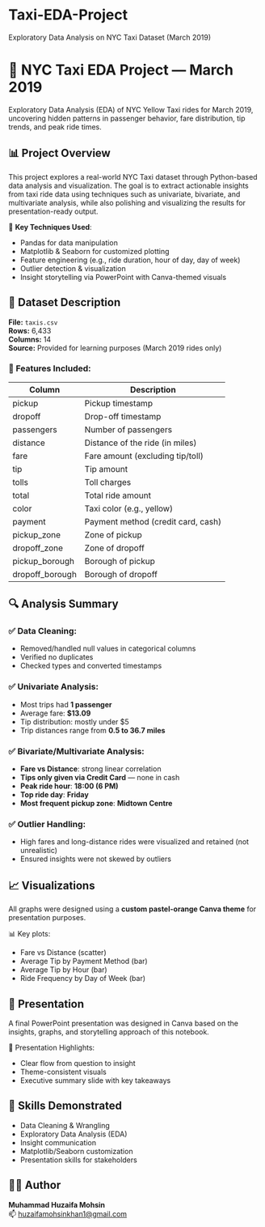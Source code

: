 # Taxi-EDA-Project
Exploratory Data Analysis on NYC Taxi Dataset (March 2019)
# 🚖 NYC Taxi EDA Project — March 2019

Exploratory Data Analysis (EDA) of NYC Yellow Taxi rides for March 2019, uncovering hidden patterns in passenger behavior, fare distribution, tip trends, and peak ride times.

## 📊 Project Overview

This project explores a real-world NYC Taxi dataset through Python-based data analysis and visualization. The goal is to extract actionable insights from taxi ride data using techniques such as univariate, bivariate, and multivariate analysis, while also polishing and visualizing the results for presentation-ready output.

📌 **Key Techniques Used**:
- Pandas for data manipulation
- Matplotlib & Seaborn for customized plotting
- Feature engineering (e.g., ride duration, hour of day, day of week)
- Outlier detection & visualization
- Insight storytelling via PowerPoint with Canva-themed visuals

## 📁 Dataset Description

**File:** `taxis.csv`  
**Rows:** 6,433  
**Columns:** 14  
**Source:** Provided for learning purposes (March 2019 rides only)

### 📌 Features Included:
| Column           | Description                              |
|------------------|------------------------------------------|
| pickup           | Pickup timestamp                         |
| dropoff          | Drop-off timestamp                       |
| passengers       | Number of passengers                     |
| distance         | Distance of the ride (in miles)          |
| fare             | Fare amount (excluding tip/toll)         |
| tip              | Tip amount                               |
| tolls            | Toll charges                             |
| total            | Total ride amount                        |
| color            | Taxi color (e.g., yellow)                |
| payment          | Payment method (credit card, cash)       |
| pickup_zone      | Zone of pickup                           |
| dropoff_zone     | Zone of dropoff                          |
| pickup_borough   | Borough of pickup                        |
| dropoff_borough  | Borough of dropoff                       |

## 🔍 Analysis Summary

### ✅ Data Cleaning:
- Removed/handled null values in categorical columns
- Verified no duplicates
- Checked types and converted timestamps

### ✅ Univariate Analysis:
- Most trips had **1 passenger**
- Average fare: **\$13.09**  
- Tip distribution: mostly under \$5  
- Trip distances range from **0.5 to 36.7 miles**

### ✅ Bivariate/Multivariate Analysis:
- **Fare vs Distance**: strong linear correlation
- **Tips only given via Credit Card** — none in cash
- **Peak ride hour**: **18:00 (6 PM)**
- **Top ride day**: **Friday**
- **Most frequent pickup zone**: **Midtown Centre**

### ✅ Outlier Handling:
- High fares and long-distance rides were visualized and retained (not unrealistic)
- Ensured insights were not skewed by outliers

## 📈 Visualizations

All graphs were designed using a **custom pastel-orange Canva theme** for presentation purposes.

📊 Key plots:
- Fare vs Distance (scatter)
- Average Tip by Payment Method (bar)
- Average Tip by Hour (bar)
- Ride Frequency by Day of Week (bar)

## 📄 Presentation

A final PowerPoint presentation was designed in Canva based on the insights, graphs, and storytelling approach of this notebook.

🧾 Presentation Highlights:
- Clear flow from question to insight
- Theme-consistent visuals
- Executive summary slide with key takeaways

## 💼 Skills Demonstrated

- Data Cleaning & Wrangling
- Exploratory Data Analysis (EDA)
- Insight communication
- Matplotlib/Seaborn customization
- Presentation skills for stakeholders

## 🧑‍💻 Author

**Muhammad Huzaifa Mohsin**  
📫 huzaifamohsinkhan1@gmail.com  



